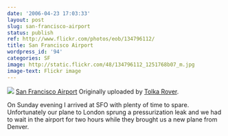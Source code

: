 ```yaml
---
date: '2006-04-23 17:03:33'
layout: post
slug: san-francisco-airport
status: publish
ref: http://www.flickr.com/photos/eob/134796112/
title: San Francisco Airport
wordpress_id: '94'
categories: SF
image: http://static.flickr.com/48/134796112_1251768b07_m.jpg
image-text: Flickr image
---
```


[![](http://static.flickr.com/48/134796112_1251768b07_t.jpg)](http://www.flickr.com/photos/eob/134796112/)
   [San Francisco Airport](http://www.flickr.com/photos/eob/134796112/)
  Originally uploaded by [Tolka Rover](http://www.flickr.com/people/eob/).

On Sunday evening I arrived at SFO with plenty of time to spare.  Unfortunately our plane to London sprung a pressurization leak and we had to wait in the airport for two hours while they brought us a new plane from Denver.

